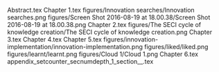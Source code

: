 Abstract.tex
Chapter 1.tex
figures/Innovation searches/Innovation searches.png
figures/Screen Shot 2016-08-19 at 18.00.38/Screen Shot 2016-08-19 at 18.00.38.png
Chapter 2.tex
figures/The SECI cycle of knowledge creation/The SECI cycle of knowledge creation.png
Chapter 3.tex
Chapter 4.tex
Chapter 5.tex
figures/innovation-implementation/innovation-implementation.png
figures/liked/liked.png
figures/learnt/learnt.png
figures/Cloud 1/Cloud 1.png
Chapter 6.tex
appendix_setcounter_secnumdepth_1_section__.tex